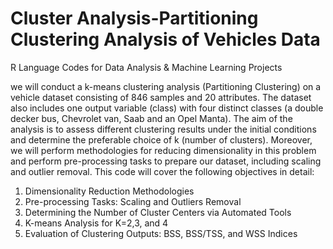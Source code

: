 # Cluster Analysis-Partitioning Clustering Analysis of Vehicles Data
R Language Codes for Data Analysis &amp; Machine Learning Projects 

we will conduct a k-means clustering analysis (Partitioning Clustering) on a vehicle dataset consisting of 846 samples and 20 attributes. 
The dataset also includes one output variable (class) with four distinct classes (a double decker bus, Chevrolet van, Saab and an Opel Manta). 
The aim of the analysis is to assess different clustering results under the initial conditions and determine the preferable choice of k (number of clusters). 
Moreover, we will perform methodologies for reducing dimensionality in this problem and perform pre-processing tasks to prepare our dataset, including scaling and outlier removal. 
This code will cover the following objectives in detail:

1.	Dimensionality Reduction Methodologies 
2.	Pre-processing Tasks: Scaling and Outliers Removal 
3.	Determining the Number of Cluster Centers via Automated Tools 
4.	K-means Analysis for K=2,3, and 4 
5.	Evaluation of Clustering Outputs: BSS, BSS/TSS, and WSS Indices 
